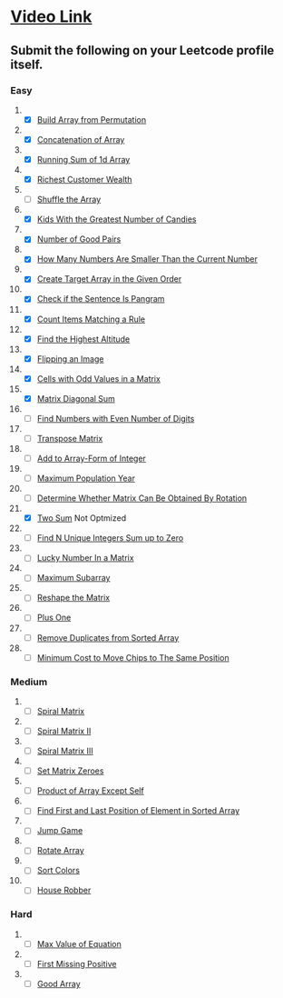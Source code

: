 # [Video Link](https://youtu.be/n60Dn0UsbEk)

## Submit the following on your Leetcode profile itself.

### Easy
1.  - [x] [Build Array from Permutation](https://leetcode.com/problems/build-array-from-permutation/)
2.  - [x] [Concatenation of Array](https://leetcode.com/problems/concatenation-of-array/)
3.  - [x] [Running Sum of 1d Array](https://leetcode.com/problems/running-sum-of-1d-array/)
4.  - [x] [Richest Customer Wealth](https://leetcode.com/problems/richest-customer-wealth/)
5.  - [ ] [Shuffle the Array](https://leetcode.com/problems/shuffle-the-array/)
6.  - [x] [Kids With the Greatest Number of Candies](https://leetcode.com/problems/kids-with-the-greatest-number-of-candies/)
7.  - [x] [Number of Good Pairs](https://leetcode.com/problems/number-of-good-pairs/)
8.  - [x] [How Many Numbers Are Smaller Than the Current Number](https://leetcode.com/problems/how-many-numbers-are-smaller-than-the-current-number/)
9.  - [x] [Create Target Array in the Given Order](https://leetcode.com/problems/create-target-array-in-the-given-order/)
10.  - [x] [Check if the Sentence Is Pangram](https://leetcode.com/problems/check-if-the-sentence-is-pangram/)
11.  - [x] [Count Items Matching a Rule](https://leetcode.com/problems/count-items-matching-a-rule/)
12.  - [x] [Find the Highest Altitude](https://leetcode.com/problems/find-the-highest-altitude/)
13.  - [x] [Flipping an Image](https://leetcode.com/problems/flipping-an-image/)
14.  - [x] [Cells with Odd Values in a Matrix](https://leetcode.com/problems/cells-with-odd-values-in-a-matrix/)
15.  - [x] [Matrix Diagonal Sum](https://leetcode.com/problems/matrix-diagonal-sum/)
16.  - [ ] [Find Numbers with Even Number of Digits](https://leetcode.com/problems/find-numbers-with-even-number-of-digits/)
17.  - [ ] [Transpose Matrix](https://leetcode.com/problems/transpose-matrix/)
18.  - [ ] [Add to Array-Form of Integer](https://leetcode.com/problems/add-to-array-form-of-integer/)
19.  - [ ] [Maximum Population Year](https://leetcode.com/problems/maximum-population-year/)
20.  - [ ] [Determine Whether Matrix Can Be Obtained By Rotation](https://leetcode.com/problems/determine-whether-matrix-can-be-obtained-by-rotation/)
21.  - [x] [Two Sum](https://leetcode.com/problems/two-sum/) Not Optmized
22.  - [ ] [Find N Unique Integers Sum up to Zero](https://leetcode.com/problems/find-n-unique-integers-sum-up-to-zero/)
23.  - [ ] [Lucky Number In a Matrix](https://leetcode.com/problems/lucky-numbers-in-a-matrix/)
24.  - [ ] [Maximum Subarray](https://leetcode.com/problems/maximum-subarray/)
25.  - [ ] [Reshape the Matrix](https://leetcode.com/problems/reshape-the-matrix/)
26.  - [ ] [Plus One](https://leetcode.com/problems/plus-one/)
27.  - [ ] [Remove Duplicates from Sorted Array](https://leetcode.com/problems/remove-duplicates-from-sorted-array/)
28.  - [ ] [Minimum Cost to Move Chips to The Same Position](https://leetcode.com/problems/minimum-cost-to-move-chips-to-the-same-position/)

### Medium
1.  - [ ] [Spiral Matrix](https://leetcode.com/problems/spiral-matrix/)
2.  - [ ] [Spiral Matrix II](https://leetcode.com/problems/spiral-matrix-ii/)
3.  - [ ] [Spiral Matrix III](https://leetcode.com/problems/spiral-matrix-iii/)
4.  - [ ] [Set Matrix Zeroes](https://leetcode.com/problems/set-matrix-zeroes/)
5.  - [ ] [Product of Array Except Self](https://leetcode.com/problems/product-of-array-except-self/)
6.  - [ ] [Find First and Last Position of Element in Sorted Array](https://leetcode.com/problems/find-first-and-last-position-of-element-in-sorted-array/)
7.  - [ ] [Jump Game](https://leetcode.com/problems/jump-game/)
8.  - [ ] [Rotate Array](https://leetcode.com/problems/rotate-array/)
9.  - [ ] [Sort Colors](https://leetcode.com/problems/sort-colors/)
10.  - [ ] [House Robber](https://leetcode.com/problems/house-robber/)

### Hard
1.  - [ ] [Max Value of Equation](https://leetcode.com/problems/max-value-of-equation/)
2.  - [ ] [First Missing Positive](https://leetcode.com/problems/first-missing-positive/)
3.  - [ ] [Good Array](https://leetcode.com/problems/check-if-it-is-a-good-array/)
